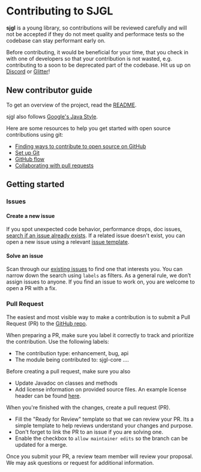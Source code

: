 # Contributing to SJGL

__sjgl__ is a young library, so contributions will be reviewed carefully and will not be accepted if they do not meet quality and performace tests so the codebase can stay performant early on.

Before contributing, it would be beneficial for your time, that you check in with one of developers so that your contribution is not wasted, e.g. contributing to a soon to be deprecated part of the codebase. Hit us up on [Discord](https://discord.gg/YGtpAM6bCZ) or [Glitter](https://gitter.im/simple-java-geometry-library/community?utm_source=share-link&utm_medium=link&utm_campaign=share-link)!

## New contributor guide

To get an overview of the project, read the [README](../README.md). 

sjgl also follows [Google's Java Style](https://google.github.io/styleguide/javaguide.html).

Here are some resources to help you get started with open source contributions using git:

- [Finding ways to contribute to open source on GitHub](https://docs.github.com/en/get-started/exploring-projects-on-github/finding-ways-to-contribute-to-open-source-on-github)
- [Set up Git](https://docs.github.com/en/get-started/quickstart/set-up-git)
- [GitHub flow](https://docs.github.com/en/get-started/quickstart/github-flow)
- [Collaborating with pull requests](https://docs.github.com/en/github/collaborating-with-pull-requests)

## Getting started

### Issues

#### Create a new issue

If you spot unexpected code behavior, performance drops, doc issues, [search if an issue already exists](https://github.com/kym-chi/sjgl/issues). If a related issue doesn't exist, you can open a new issue using a relevant [issue template](https://github.com/kym-chi/sjgl/tree/master/.github/ISSUE_TEMPLATE). 

#### Solve an issue

Scan through our [existing issues](https://github.com/kym-chi/sjgl/issues) to find one that interests you. You can narrow down the search using `labels` as filters. As a general rule, we don’t assign issues to anyone. If you find an issue to work on, you are welcome to open a PR with a fix.

### Pull Request

The easiest and most visible way to make a contribution is to submit a Pull Request (PR) to the [GitHub repo](https://github.com/kym-chi/sjgl).  

When preparing a PR, make sure you label it correctly to track and prioritize the contribution. Use the following labels:
   * The contribution type: enhancement, bug, api
   * The module being contributed to: sjgl-core ....

Before creating a pull request, make sure you also
* Update Javadoc on classes and methods
* Add license information on provided source files. An example license header can be found [here](license-header.txt). 

When you're finished with the changes, create a pull request (PR).
- Fill the "Ready for Review" template so that we can review your PR. Its a simple template to help reviews understand your changes and purpose.
- Don't forget to link the PR to an issue if you are solving one.
- Enable the checkbox to `allow maintainer edits` so the branch can be updated for a merge.

Once you submit your PR, a review team member will review your proposal. We may ask questions or request for additional information.
